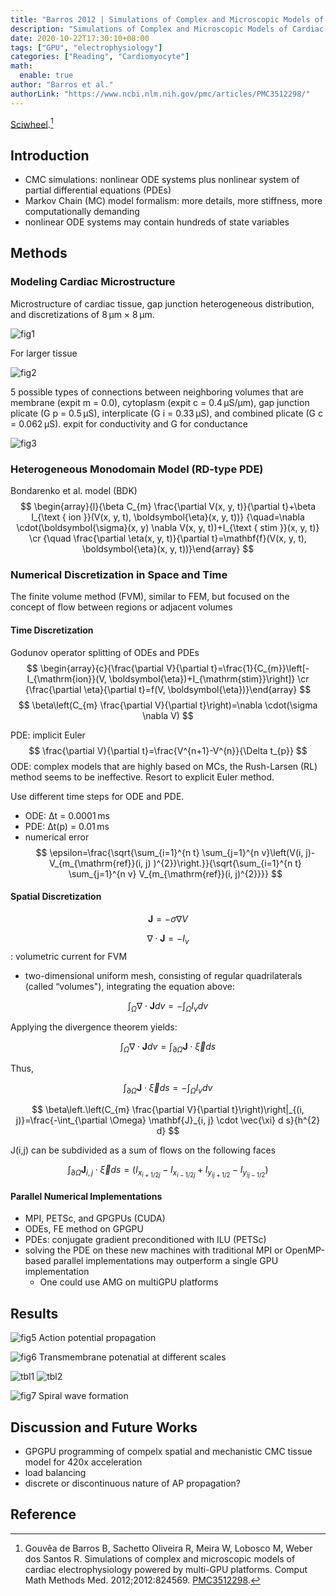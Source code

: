 ```yaml
---
title: "Barros 2012 | Simulations of Complex and Microscopic Models of Cardiac Electrophysiology Powered by Multi-GPU Platforms"
description: "Simulations of Complex and Microscopic Models of Cardiac Electrophysiology Powered by Multi-GPU Platforms"
date: 2020-10-22T17:30:10+08:00
tags: ["GPU", "electrophysiology"]
categories: ["Reading", "Cardiomyocyte"]
math:
  enable: true
author: "Barros et al."
authorLink: "https://www.ncbi.nlm.nih.gov/pmc/articles/PMC3512298/"
---
```


[Sciwheel](https://sciwheel.com/work/#/items/4891049).[^Barros2012]

<!--more-->

## Introduction
* CMC simulations: nonlinear ODE systems plus nonlinear system of partial differential equations (PDEs)
* Markov Chain (MC) model formalism: more details, more stiffness, more computationally demanding
* nonlinear ODE systems may contain hundreds of state variables

## Methods

### Modeling Cardiac Microstructure

Microstructure of cardiac tissue, gap junction heterogeneous distribution, and discretizations of 8 μm × 8 μm.

![fig1](https://www.ncbi.nlm.nih.gov/pmc/articles/PMC3512298/bin/CMMM2012-824569.001.jpg)

For larger tissue

![fig2](https://www.ncbi.nlm.nih.gov/pmc/articles/PMC3512298/bin/CMMM2012-824569.002.jpg)

5 possible types of connections between neighboring volumes that are membrane (expit m = 0.0), cytoplasm (expit c = 0.4 μS/μm), gap junction plicate (G p = 0.5 μS), interplicate (G i = 0.33 μS), and combined plicate (G c = 0.062 μS).  expit for conductivity and G for conductance

![fig3](https://www.ncbi.nlm.nih.gov/pmc/articles/PMC3512298/bin/CMMM2012-824569.003.jpg)

### Heterogeneous Monodomain Model (RD-type PDE)

Bondarenko et al. model (BDK)
$$
\begin{array}{l}{\beta C_{m} \frac{\partial V(x, y, t)}{\partial t}+\beta I_{\text { ion }}(V(x, y, t), \boldsymbol{\eta}(x, y, t))} {\quad=\nabla \cdot(\boldsymbol{\sigma}(x, y) \nabla V(x, y, t))+I_{\text { stim }}(x, y, t)} \cr {\quad \frac{\partial \eta(x, y, t)}{\partial t}=\mathbf{f}(V(x, y, t), \boldsymbol{\eta}(x, y, t))}\end{array}
$$

### Numerical Discretization in Space and Time
The finite volume method (FVM), similar to FEM, but focused on the concept of flow between regions or adjacent volumes

#### Time Discretization

Godunov operator splitting of ODEs and PDEs
$$
\begin{array}{c}{\frac{\partial V}{\partial t}=\frac{1}{C_{m}}\left[-I_{\mathrm{ion}}(V, \boldsymbol{\eta})+I_{\mathrm{stim}}\right]} \cr {\frac{\partial \eta}{\partial t}=f(V, \boldsymbol{\eta})}\end{array}
$$
$$
\beta\left(C_{m} \frac{\partial V}{\partial t}\right)=\nabla \cdot(\sigma \nabla V)
$$

PDE: implicit Euler
$$
\frac{\partial V}{\partial t}=\frac{V^{n+1}-V^{n}}{\Delta t_{p}}
$$
ODE: complex models that are highly based on MCs, the Rush-Larsen (RL) method seems to be ineffective. Resort to explicit Euler method.

Use different time steps for ODE and PDE.
* ODE: Δt = 0.0001 ms
* PDE: Δt(p) = 0.01 ms
* numerical error
$$
\epsilon=\frac{\sqrt{\sum_{i=1}^{n t} \sum_{j=1}^{n v}\left(V(i, j)-V_{m_{\mathrm{ref}}(i, j) )^{2}}\right.}}{\sqrt{\sum_{i=1}^{n t} \sum_{j=1}^{n v} V_{m_{\mathrm{ref}}(i, j)^{2}}}}
$$

#### Spatial Discretization

$$\mathbf{J}=-\sigma \nabla V$$

$$\nabla \cdot \mathbf{J}=-I_{v}$$ : volumetric current for FVM

* two-dimensional uniform mesh, consisting of regular quadrilaterals (called “volumes"), integrating the equation above:

$$\int_{\Omega} \nabla \cdot \mathbf{J} d v=-\int_{\Omega} I_{v} d v$$

Applying the divergence theorem yields:

$$\int_{\Omega} \nabla \cdot \mathbf{J} d v=\int_{\partial \Omega} \mathbf{J} \cdot \vec{\xi} d s$$

Thus,

$$\int_{\partial \Omega} \mathbf{J} \cdot \vec{\xi} d s=-\int_{\Omega} I_{v} d v$$

$$
\beta\left.\left(C_{m} \frac{\partial V}{\partial t}\right)\right|_{(i, j)}=\frac{-\int_{\partial \Omega} \mathbf{J}_{i, j} \cdot \vec{\xi} d s}{h^{2} d}
$$

J(i,j) can be subdivided as a sum of flows on the following faces

$$\int_{\partial \Omega} \mathbf{J}_{i, j} \cdot \vec{\xi} d s=\left(I_{x_{i+1 / 2 j}}-I_{x_{i-1 / 2 j}}+I_{y_{i j+1 / 2}}-I_{y_{i j-1 / 2}}\right)$$

#### Parallel Numerical Implementations
* MPI, PETSc, and GPGPUs (CUDA)
* ODEs, FE method on GPGPU
* PDEs: conjugate gradient preconditioned with ILU (PETSc)
* solving the PDE on these new machines with traditional MPI or OpenMP-based parallel implementations may outperform a single GPU implementation
    * One could use AMG on multiGPU platforms

## Results

![fig5 Action potential propagation](https://www.ncbi.nlm.nih.gov/pmc/articles/PMC3512298/bin/CMMM2012-824569.005.jpg)

![fig6 Transmembrane potenatial at different scales](https://www.ncbi.nlm.nih.gov/pmc/articles/PMC3512298/bin/CMMM2012-824569.006.jpg)

![tbl1](https://user-images.githubusercontent.com/40054455/86616090-eb0bef80-bfe7-11ea-8088-6b6f5b8988e1.png)
![tbl2](https://user-images.githubusercontent.com/40054455/86616096-ecd5b300-bfe7-11ea-8d57-57c6da40b419.png)

![fig7 Spiral wave formation](https://www.ncbi.nlm.nih.gov/pmc/articles/PMC3512298/bin/CMMM2012-824569.007.jpg)

## Discussion and Future Works

* GPGPU programming of compelx spatial and mechanistic CMC tissue model for 420x acceleration
* load balancing
* discrete or discontinuous nature of AP propagation?

## Reference
[^Barros2012]: Gouvêa de Barros B, Sachetto Oliveira R, Meira W, Lobosco M, Weber dos Santos R. Simulations of complex and microscopic models of cardiac electrophysiology powered by multi-GPU platforms. Comput Math Methods Med. 2012;2012:824569. [PMC3512298](https://www.ncbi.nlm.nih.gov/pmc/articles/PMC3512298/).
